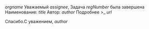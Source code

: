 $orgname$ 
Уважаемый $assignee$, 
Задача *$regNumber$* была завершена
Наименование: $title$
Автор: $author$
Подробнее >_ $url$

Спасибо.С уважением,
*$author$*
